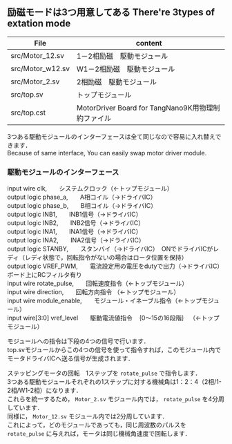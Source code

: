   
## 励磁モードは3つ用意してある There're 3types of extation mode
|File|content|
|---|---|
src/Motor_12.sv | 1－2相励磁　駆動モジュール  
src/Motor_w12.sv | W1－2相励磁　駆動モジュール  
src/Motor_2.sv | 2相励磁　駆動モジュール  
src/top.sv | トップモジュール  
src/top.cst | MotorDriver Board for TangNano9K用物理制約ファイル  
  
3つある駆動モジュールのインターフェースは全て同じなので容易に入れ替えできます．  
Because of same interface, You can easily swap motor driver module.
  
### 駆動モジュールのインターフェース

  input  wire       clk,　　システムクロック（←トップモジュール）  
  output logic      phase_a,　　A相コイル（→ドライバIC）  
  output logic      phase_b,　　B相コイル（→ドライバIC）  
  output logic      INB1,　　INB1信号（→ドライバIC）  
  output logic      INB2,　　INB2信号（→ドライバIC）  
  output logic      INA1,　　INA1信号（→ドライバIC）  
  output logic      INA2,　　INA2信号（→ドライバIC）  
  output logic      STANBY,　　スタンバイ（→ドライバIC）　ONでドライバICがレディ（レディ状態で，回転指令がないの場合はロータ位置を保持）  
  output logic      VREF_PWM,　　電流設定用の電圧をdutyで出力（→ドライバIC）　ボード上にRCフィルタ有り  
  input  wire       rotate_pulse,　　回転速度指令（←トップモジュール）  
  input  wire       direction,　　回転方向指令  （←トップモジュール）  
  input  wire       module_enable,　　モジュール・イネーブル指令（←トップモジュール）  
  input  wire[3:0]       vref_level　　駆動電流値指令　｛0～15の16段階｝  （←トップモジュール）  
    
  モジュールへの指令は下段の4つの信号で行います．  
  top.svモジュールからこの4つの信号を使って指令すれば，このモジュール内でモータドライバICへ送る信号が生成されます．  
    

  
ステッピングモータの回転　1ステップを `rotate_pulse` で指令します．  
3つある駆動モジュールそれぞれの1ステップに対する機械角は1：2：4（2相/1-2相/W1-2相）になります．  
これらを統一するため， `Motor_2.sv` モジュール内では， `rotate_pulse` を4分周しています．  
同様に， `Motor_12.sv` モジュール内では2分周しています．  
これによって，どのモジュールであっても，同じ周波数のパルスを `rotate_pulse` に与えれば，モータは同じ機械角速度で回転します．  
